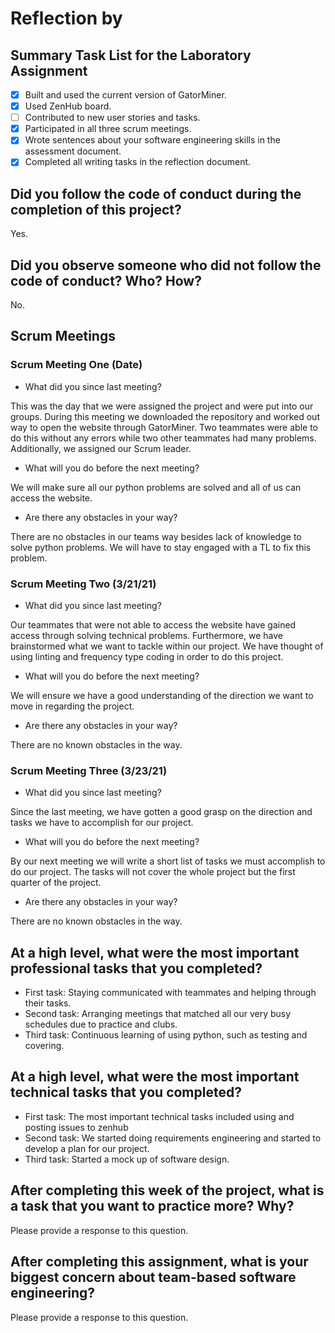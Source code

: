 # Reflection by

## Summary Task List for the Laboratory Assignment

- [X] Built and used the current version of GatorMiner.
- [X] Used ZenHub board.
- [ ] Contributed to new user stories and tasks.
- [X] Participated in all three scrum meetings.
- [X] Wrote sentences about your software engineering skills in the assessment document.
- [X] Completed all writing tasks in the reflection document.

## Did you follow the code of conduct during the completion of this project?

Yes.

## Did you observe someone who did not follow the code of conduct? Who? How?

No.

## Scrum Meetings

### Scrum Meeting One (Date)

- What did you since last meeting?

This was the day that we were assigned the project and were put into our groups. During this meeting we downloaded the repository and worked out way to open the website through GatorMiner. Two teammates were able to do this without any errors while two other teammates had many problems. Additionally, we assigned our Scrum leader.

- What will you do before the next meeting?

We will make sure all our python problems are solved and all of us can access the website.

- Are there any obstacles in your way?

There are no obstacles in our teams way besides lack of knowledge to solve python problems. We will have to stay engaged with a TL to fix this problem.

### Scrum Meeting Two (3/21/21)

- What did you since last meeting?

Our teammates that were not able to access the website have gained access through solving technical problems. Furthermore, we have brainstormed what we want to tackle within our project. We have thought of using linting and frequency type coding in order to do this project.

- What will you do before the next meeting?

We will ensure we have a good understanding of the direction we want to move in regarding the project.

- Are there any obstacles in your way?

There are no known obstacles in the way.

### Scrum Meeting Three (3/23/21)

- What did you since last meeting?

Since the last meeting, we have gotten a good grasp on the direction and tasks we have to accomplish for our project.

- What will you do before the next meeting?

By our next meeting we will write a short list of tasks we must accomplish to do our project. The tasks will not cover the whole project but the first quarter of the project.

- Are there any obstacles in your way?

There are no known obstacles in the way.

## At a high level, what were the most important professional tasks that you completed?

- First task: Staying communicated with teammates and helping through their tasks.
- Second task: Arranging meetings that matched all our very busy schedules due to practice and clubs.
- Third task: Continuous learning of using python, such as testing and covering.

## At a high level, what were the most important technical tasks that you completed?

- First task: The most important technical tasks included using and posting issues to zenhub
- Second task: We started doing requirements engineering and started to develop a plan for our project.
- Third task: Started a mock up of software design.

## After completing this week of the project, what is a task that you want to practice more? Why?

Please provide a response to this question.

## After completing this assignment, what is your biggest concern about team-based software engineering?

Please provide a response to this question.
